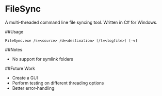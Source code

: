 # FileSync
A multi-threaded command line file syncing tool. Written in C# for Windows.

##Usage
```
FileSync.exe /s=<source> /d=<destination> [/l=<logfile>] [-v]
```
##Notes
- No support for symlink folders

##Future Work
- Create a GUI
- Perform testing on different threading options
- Better error-handling
